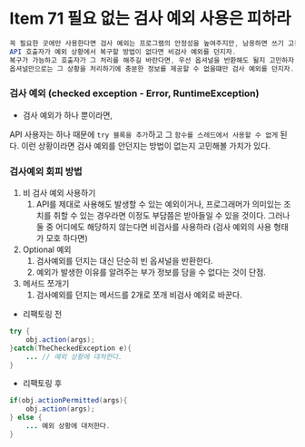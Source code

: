 # Item 71 필요 없는 검사 예외 사용은 피하라

```java
꼭 필요한 곳에만 사용한다면 검사 예외는 프로그램의 안정성을 높여주지만, 남용하면 쓰기 고통스러운 API 를 낳는다. 
API 호출자가 예외 상황에서 복구할 방법이 없다면 비검사 예외를 던지자. 
복구가 가능하고 호출자가 그 처리를 해주길 바란다면, 우선 옵셔널을 반환해도 될지 고민하자. 
옵셔널만으로는 그 상황을 처리하기에 충분한 정보를 제공할 수 없을떄만 검사 예외를 던지자. 
```

### 검사 예외 (checked exception - Error, RuntimeException)

 - 검사 예외가 하나 뿐이라면, 

 API 사용자는 하나 때문에 `try 블록을 추가`하고 그 `함수를 스레드에서 사용할 수 없게` 된다.  이런 상황이라면 검사 예외를 안던지는 방법이 없는지 고민해볼 가치가 있다. 

### 검사예외 회피 방법 

1. 비 검사 예외 사용하기
    1. API를 제대로 사용해도 발생할 수 있는 예외이거나, 프로그래머가 의미있는 조치를 취할 수 있는 경우라면 이정도 부담쯤은 받아들일 수 있을 것이다. 
       그러나 둘 중 어디에도 해당하지 않는다면 비검사를 사용하라 (검사 예외의 사용 형태가 모호 하다면) 
2. Optional 예외 
    1. 검사예외를 던지는 대신 단순히 빈 옵셔널을 반환한다. 
    2. 예외가 발생한 이유를 알려주는 부가 정보를 담을 수 없다는 것이 단점. 
3. 메서드 쪼개기
    1. 검사예외를 던지는 메서드를 2개로 쪼개 비검사 예외로 바꾼다. 

- 리팩토링 전 
```java
try {
	obj.action(args);
}catch(TheCheckedException e){
	... // 예외 상황에 대처한다. 
}
```

- 리팩토링 후 
```java
if(obj.actionPermitted(args){
	obj.action(args);
} else {
	... 예외 상황에 대처한다.
}
```
